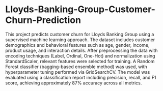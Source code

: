 # Lloyds-Banking-Group-Customer-Churn-Prediction
This project predicts customer churn for Lloyds Banking Group using a supervised machine learning approach. The dataset includes customer demographics and behavioral features such as age, gender, income, product usage, and interaction details. After preprocessing the data with encoding techniques (Label, Ordinal, One-Hot) and normalization using StandardScaler, relevant features were selected for training. A Random Forest classifier (bagging-based ensemble method) was used, with hyperparameter tuning performed via GridSearchCV. The model was evaluated using a classification report including precision, recall, and F1 score, achieving approximately 87% accuracy across all metrics. 
